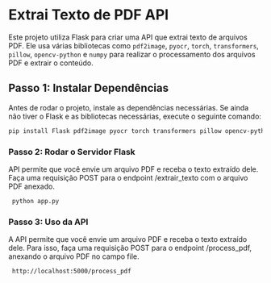 # Extrai Texto de PDF API

Este projeto utiliza Flask para criar uma API que extrai texto de arquivos PDF. Ele usa várias bibliotecas como `pdf2image`, `pyocr`, `torch`, `transformers`, `pillow`, `opencv-python` e `numpy` para realizar o processamento dos arquivos PDF e extrair o conteúdo.

## Passo 1: Instalar Dependências

Antes de rodar o projeto, instale as dependências necessárias. Se ainda não tiver o Flask e as bibliotecas necessárias, execute o seguinte comando:

```bash
pip install Flask pdf2image pyocr torch transformers pillow opencv-python numpy
```

### Passo 2: Rodar o Servidor Flask

API permite que você envie um arquivo PDF e receba o texto extraído dele. Faça uma requisição POST para o endpoint /extrair_texto com o arquivo PDF anexado.

```bash
 python app.py
```

### Passo 3: Uso da API

A API permite que você envie um arquivo PDF e receba o texto extraído dele. Para isso, faça uma requisição POST para o endpoint /process_pdf, anexando o arquivo PDF no campo file.

```bash
 http://localhost:5000/process_pdf
```
